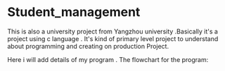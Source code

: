 # Student_management
This is also a university project from Yangzhou university .Basically it's a project using c language . It's kind of primary level project to understand about programming and creating on production Project.

Here i will add details of my program . The flowchart for the program:
